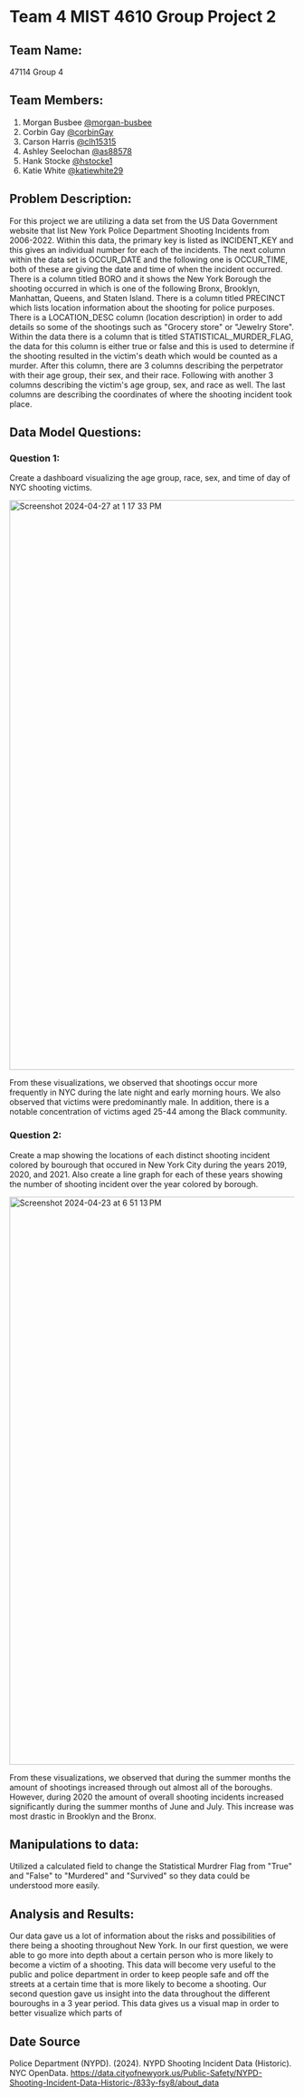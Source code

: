 # Team 4 MIST 4610 Group Project 2

## Team Name:
47114 Group 4

## Team Members: 
1. Morgan Busbee [@morgan-busbee](https://github.com/Morgan-Busbee)
2. Corbin Gay [@corbinGay](https://github.com/CorbinGay)
3. Carson Harris [@clh15315](https://github.com/clh15315)
4. Ashley Seelochan [@as88578](https://github.com/as88578)
5. Hank Stocke [@hstocke1](https://github.com/hstocke1)
6. Katie White [@katiewhite29](https://github.com/katiewhite29)

## Problem Description:
For this project we are utilizing a data set from the US Data Government website that list New York Police Department Shooting Incidents from 2006-2022. Within this data, the primary key is listed as INCIDENT_KEY and this gives an individual number for each of the incidents. The next column within the data set is OCCUR_DATE and the following one is OCCUR_TIME, both of these are giving the date and time of when the incident occurred. There is a column titled BORO and it shows the New York Borough the shooting occurred in which is one of the following Bronx, Brooklyn, Manhattan, Queens, and Staten Island. There is a column titled PRECINCT which lists location information about the shooting for police purposes. There is a LOCATION_DESC column (location description) in order to add details so some of the shootings such as "Grocery store" or "Jewelry Store". Within the data there is a column that is titled STATISTICAL_MURDER_FLAG, the data for this column is either true or false and this is used to determine if the shooting resulted in the victim's death which would be counted as a murder. After this column, there are 3 columns describing the perpetrator with their age group, their sex, and their race. Following with another 3 columns describing the victim's age group, sex, and race as well. The last columns are describing the coordinates of where the shooting incident took place. 

## Data Model Questions: 
### Question 1: 
Create a dashboard visualizing the age group, race, sex, and time of day of NYC shooting victims.

<img width="1005" alt="Screenshot 2024-04-27 at 1 17 33 PM" src="https://github.com/katiewhite29/4610-Project-2/assets/150160152/611aac3c-b330-4aba-b600-9d041a6963b0">

From these visualizations, we observed that shootings occur more frequently in NYC during the late night and early morning hours. We also observed that victims were predominantly male. In addition, there is a notable concentration of victims aged 25-44 among the Black community.  


### Question 2: 
Create a map showing the locations of each distinct shooting incident colored by bourough that occured in New York City during the years 2019, 2020, and 2021. Also create a line graph for each of these years showing the number of shooting incident over the year colored by borough. 

<img width="1002" alt="Screenshot 2024-04-23 at 6 51 13 PM" src="https://github.com/katiewhite29/4610-Project-2/assets/163003533/04ad038b-a2f2-49df-811e-3422cc1ea914">

From these visualizations, we observed that during the summer months the amount of shootings increased through out almost all of the boroughs. However, during 2020 the amount of overall shooting incidents increased significantly during the summer months of June and July. This increase was most drastic in Brooklyn and the Bronx. 

## Manipulations to data:
Utilized a calculated field to change the Statistical Murdrer Flag from "True" and "False" to "Murdered" and "Survived" so they data could be understood more easily. 

## Analysis and Results: 
Our data gave us a lot of information about the risks and possibilities of there being a shooting throughout New York. In our first question, we were able to go more into depth about a certain person who is more likely to become a victim of a shooting. This data will become very useful to the public and police department in order to keep people safe and off the streets at a certain time that is more likely to become a shooting. Our second question gave us insight into the data throughout the different bouroughs in a 3 year period. This data gives us a visual map in order to better visualize which parts of


## Date Source

Police Department (NYPD). (2024). NYPD Shooting Incident Data (Historic). NYC OpenData. https://data.cityofnewyork.us/Public-Safety/NYPD-Shooting-Incident-Data-Historic-/833y-fsy8/about_data

